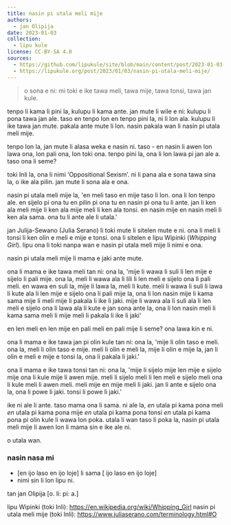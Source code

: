 ```yaml
---
title: nasin pi utala meli mije
authors:
  - jan Olipija
date: 2023-01-03
collection:
  - lipu kule
license: CC-BY-SA 4.0
sources:
  - https://github.com/lipukule/site/blob/main/content/post/2023-01-03-nasin-pi-utala-meli-mije.md
  - https://lipukule.org/post/2023/01/03/nasin-pi-utala-meli-mije/
---
```


> o sona e ni: mi toki e ike tawa meli, tawa mije, tawa tonsi, tawa jan kule.

tenpo li kama li pini la, kulupu li kama ante. jan mute li wile e ni: kulupu li pona tawa jan ale. taso en tenpo lon en tenpo pini la, ni li lon ala. kulupu li ike tawa jan mute. pakala ante mute li lon. nasin pakala wan li nasin pi utala meli mije.

tenpo lon la, jan mute li alasa weka e nasin ni. taso - en nasin li awen lon lawa ona, lon pali ona, lon toki ona. tenpo pini la, ona li lon lawa pi jan ale a. taso ona li seme?

toki Inli la, ona li nimi ‘Oppositional Sexism’. ni li pana ala e sona tawa sina la, o ike ala pilin. jan mute li sona ala e ona.

nasin pi utala meli mije la, 'en meli taso en mije taso li lon. ona li lon tenpo ale. en sijelo pi ona tu en pilin pi ona tu en nasin pi ona tu li ante. jan li ken ala meli mije li ken ala mije meli li ken ala tonsi. en nasin mije en nasin meli li ken ala sama. ona tu li ante ale li utala.'

jan Julija-Sewano (Julia Serano) li toki mute li sitelen mute e ni. ona li meli li tonsi li ken olin e meli e mije e tonsi. ona li sitelen e lipu Wipinki (*Whipping Girl*). lipu ona li toki nanpa wan e nasin pi utala meli mije li nimi e ona.

nasin pi utala meli mije li mama e jaki ante mute.

ona li mama e ike tawa meli tan ni: ona la, 'mije li wawa li suli li len mije e sijelo li pali mije. ona la, meli li wawa ala li lili li len meli e sijelo ona li pali meli. en wawa en suli la, mije li lawa la, meli li kute. meli li wawa li suli li lawa li kute ala li len mije e sijelo ona li pali mije la, ona li lon nasin mije li kama sama mije li meli mije li pakala li ike li jaki. mije li wawa ala li suli ala li len meli e sijelo ona li lawa ala li kute e jan sona ante la, ona li lon nasin meli li kama sama meli li mije meli li pakala li ike li jaki'

en len meli en len mije en pali meli en pali mije li seme? ona lawa kin e ni.

ona li mama e ike tawa jan pi olin kule tan ni: ona la, 'mije li olin taso e meli. ona la, meli li olin taso e mije. meli li olin e meli la, mije li olin e mije la, jan li olin e meli e mije e tonsi la, ona li pakala li jaki.'

ona li mama e ike tawa tonsi tan ni: ona la, 'mije li sijelo mije len mije e sijelo mije ona li kule mije li awen mije. meli li sijelo meli li len meli e sijelo meli ona li kule meli li awen meli. meli mije en mije meli li jaki. jan li ante e sijelo ona la, ona li powe li jaki. tonsi li powe li jaki.'

ike ni ale li ante. taso mama ona li sama. ni ale la, *en* utala pi kama pona meli *en* utala pi kama pona mije *en* utala pi kama pona tonsi *en* utala pi kama pona pi olin kule li wawa lon poka. utala li wan taso li poka la, nasin pi utala meli mije li awen lon li mama sin e ike ale ni.

o utala wan.

### nasin nasa mi
- [en ijo laso en ijo loje] li sama [ ijo laso en ijo loje]
- nimi sin li lon lipu ni.

tan jan Olipija [o. li: pi: a.]

lipu Wipinki (toki Inli): https://en.wikipedia.org/wiki/Whipping_Girl
nasin pi utala meli mije (toki Inli): https://www.juliaserano.com/terminology.html#O
